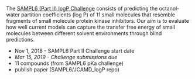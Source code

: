 The [SAMPL6 (Part II) logP Challenge](https://github.com/MobleyLab/SAMPL6/blob/master/logP_challenge_instructions.md) consists of predicting the octanol-water partition coefficients (log P) of 11 small molecules that resemble fragments of small molecule protein kinase inhibitors. Our aim is to evaluate how well current models can capture the transfer free energy of small molecules between different solvent environments through blind predictions.

* Nov 1, 2018 - SAMPL6 Part II Challenge start date
* *Mar 15, 2019 - Challenge submissions due*
* 11 compounds (from SAMPL6 pKa challenge)
* publish paper (SAMPL6/JCAMD_logP repo)